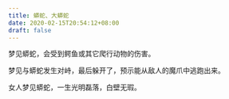```yaml
---
title: 蟒蛇、大蟒蛇
date: 2020-02-15T20:54:12+08:00
draft: false
---
```


梦见蟒蛇，会受到鳄鱼或其它爬行动物的伤害。


梦见与蟒蛇发生对峙，最后躲开了，预示能从敌人的魔爪中逃跑出来。


女人梦见蟒蛇，一生光明磊落，白壁无瑕。
